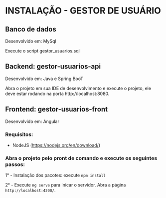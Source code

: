 # INSTALAÇÃO - GESTOR DE USUÁRIO

## Banco de dados

Desenvolvido em: MySql

Execute o script gestor_usuarios.sql

## Backend: gestor-usuarios-api

Desenvolvido em: Java e Spring BooT

Abra o projeto em sua IDE de desenvolvimento e execute o projeto, ele deve estar rodando na porta http://localhost:8080.

## Frontend: gestor-usuarios-front

Desenvolvido em: Angular

### Requisitos:

- NodeJS (https://nodejs.org/en/download/)

### Abra o projeto pelo pront de comando e execute os seguintes passos:

1° - Instalação dos pacotes: execute `npm install`

2° - Execute `ng serve` para inicar o servidor. Abra a página `http://localhost:4200/`.<p>

